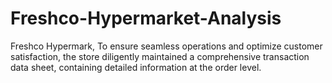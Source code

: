 # Freshco-Hypermarket-Analysis
Freshco Hypermark, To ensure seamless operations and optimize customer satisfaction, the store diligently maintained a comprehensive transaction data sheet, containing detailed information at the order level.
